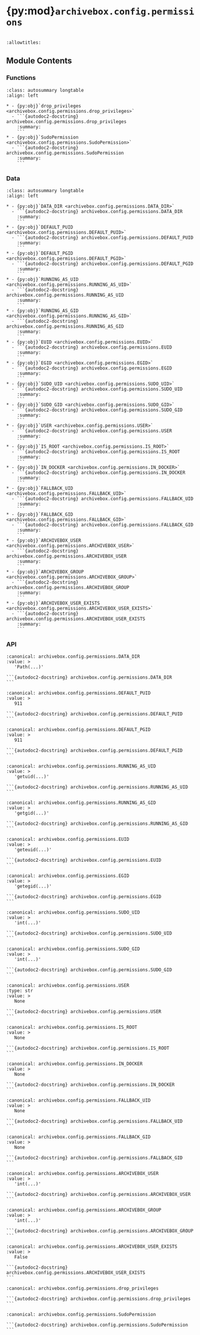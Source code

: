 # {py:mod}`archivebox.config.permissions`

```{py:module} archivebox.config.permissions
```

```{autodoc2-docstring} archivebox.config.permissions
:allowtitles:
```

## Module Contents

### Functions

````{list-table}
:class: autosummary longtable
:align: left

* - {py:obj}`drop_privileges <archivebox.config.permissions.drop_privileges>`
  - ```{autodoc2-docstring} archivebox.config.permissions.drop_privileges
    :summary:
    ```
* - {py:obj}`SudoPermission <archivebox.config.permissions.SudoPermission>`
  - ```{autodoc2-docstring} archivebox.config.permissions.SudoPermission
    :summary:
    ```
````

### Data

````{list-table}
:class: autosummary longtable
:align: left

* - {py:obj}`DATA_DIR <archivebox.config.permissions.DATA_DIR>`
  - ```{autodoc2-docstring} archivebox.config.permissions.DATA_DIR
    :summary:
    ```
* - {py:obj}`DEFAULT_PUID <archivebox.config.permissions.DEFAULT_PUID>`
  - ```{autodoc2-docstring} archivebox.config.permissions.DEFAULT_PUID
    :summary:
    ```
* - {py:obj}`DEFAULT_PGID <archivebox.config.permissions.DEFAULT_PGID>`
  - ```{autodoc2-docstring} archivebox.config.permissions.DEFAULT_PGID
    :summary:
    ```
* - {py:obj}`RUNNING_AS_UID <archivebox.config.permissions.RUNNING_AS_UID>`
  - ```{autodoc2-docstring} archivebox.config.permissions.RUNNING_AS_UID
    :summary:
    ```
* - {py:obj}`RUNNING_AS_GID <archivebox.config.permissions.RUNNING_AS_GID>`
  - ```{autodoc2-docstring} archivebox.config.permissions.RUNNING_AS_GID
    :summary:
    ```
* - {py:obj}`EUID <archivebox.config.permissions.EUID>`
  - ```{autodoc2-docstring} archivebox.config.permissions.EUID
    :summary:
    ```
* - {py:obj}`EGID <archivebox.config.permissions.EGID>`
  - ```{autodoc2-docstring} archivebox.config.permissions.EGID
    :summary:
    ```
* - {py:obj}`SUDO_UID <archivebox.config.permissions.SUDO_UID>`
  - ```{autodoc2-docstring} archivebox.config.permissions.SUDO_UID
    :summary:
    ```
* - {py:obj}`SUDO_GID <archivebox.config.permissions.SUDO_GID>`
  - ```{autodoc2-docstring} archivebox.config.permissions.SUDO_GID
    :summary:
    ```
* - {py:obj}`USER <archivebox.config.permissions.USER>`
  - ```{autodoc2-docstring} archivebox.config.permissions.USER
    :summary:
    ```
* - {py:obj}`IS_ROOT <archivebox.config.permissions.IS_ROOT>`
  - ```{autodoc2-docstring} archivebox.config.permissions.IS_ROOT
    :summary:
    ```
* - {py:obj}`IN_DOCKER <archivebox.config.permissions.IN_DOCKER>`
  - ```{autodoc2-docstring} archivebox.config.permissions.IN_DOCKER
    :summary:
    ```
* - {py:obj}`FALLBACK_UID <archivebox.config.permissions.FALLBACK_UID>`
  - ```{autodoc2-docstring} archivebox.config.permissions.FALLBACK_UID
    :summary:
    ```
* - {py:obj}`FALLBACK_GID <archivebox.config.permissions.FALLBACK_GID>`
  - ```{autodoc2-docstring} archivebox.config.permissions.FALLBACK_GID
    :summary:
    ```
* - {py:obj}`ARCHIVEBOX_USER <archivebox.config.permissions.ARCHIVEBOX_USER>`
  - ```{autodoc2-docstring} archivebox.config.permissions.ARCHIVEBOX_USER
    :summary:
    ```
* - {py:obj}`ARCHIVEBOX_GROUP <archivebox.config.permissions.ARCHIVEBOX_GROUP>`
  - ```{autodoc2-docstring} archivebox.config.permissions.ARCHIVEBOX_GROUP
    :summary:
    ```
* - {py:obj}`ARCHIVEBOX_USER_EXISTS <archivebox.config.permissions.ARCHIVEBOX_USER_EXISTS>`
  - ```{autodoc2-docstring} archivebox.config.permissions.ARCHIVEBOX_USER_EXISTS
    :summary:
    ```
````

### API

````{py:data} DATA_DIR
:canonical: archivebox.config.permissions.DATA_DIR
:value: >
   'Path(...)'

```{autodoc2-docstring} archivebox.config.permissions.DATA_DIR
```

````

````{py:data} DEFAULT_PUID
:canonical: archivebox.config.permissions.DEFAULT_PUID
:value: >
   911

```{autodoc2-docstring} archivebox.config.permissions.DEFAULT_PUID
```

````

````{py:data} DEFAULT_PGID
:canonical: archivebox.config.permissions.DEFAULT_PGID
:value: >
   911

```{autodoc2-docstring} archivebox.config.permissions.DEFAULT_PGID
```

````

````{py:data} RUNNING_AS_UID
:canonical: archivebox.config.permissions.RUNNING_AS_UID
:value: >
   'getuid(...)'

```{autodoc2-docstring} archivebox.config.permissions.RUNNING_AS_UID
```

````

````{py:data} RUNNING_AS_GID
:canonical: archivebox.config.permissions.RUNNING_AS_GID
:value: >
   'getgid(...)'

```{autodoc2-docstring} archivebox.config.permissions.RUNNING_AS_GID
```

````

````{py:data} EUID
:canonical: archivebox.config.permissions.EUID
:value: >
   'geteuid(...)'

```{autodoc2-docstring} archivebox.config.permissions.EUID
```

````

````{py:data} EGID
:canonical: archivebox.config.permissions.EGID
:value: >
   'getegid(...)'

```{autodoc2-docstring} archivebox.config.permissions.EGID
```

````

````{py:data} SUDO_UID
:canonical: archivebox.config.permissions.SUDO_UID
:value: >
   'int(...)'

```{autodoc2-docstring} archivebox.config.permissions.SUDO_UID
```

````

````{py:data} SUDO_GID
:canonical: archivebox.config.permissions.SUDO_GID
:value: >
   'int(...)'

```{autodoc2-docstring} archivebox.config.permissions.SUDO_GID
```

````

````{py:data} USER
:canonical: archivebox.config.permissions.USER
:type: str
:value: >
   None

```{autodoc2-docstring} archivebox.config.permissions.USER
```

````

````{py:data} IS_ROOT
:canonical: archivebox.config.permissions.IS_ROOT
:value: >
   None

```{autodoc2-docstring} archivebox.config.permissions.IS_ROOT
```

````

````{py:data} IN_DOCKER
:canonical: archivebox.config.permissions.IN_DOCKER
:value: >
   None

```{autodoc2-docstring} archivebox.config.permissions.IN_DOCKER
```

````

````{py:data} FALLBACK_UID
:canonical: archivebox.config.permissions.FALLBACK_UID
:value: >
   None

```{autodoc2-docstring} archivebox.config.permissions.FALLBACK_UID
```

````

````{py:data} FALLBACK_GID
:canonical: archivebox.config.permissions.FALLBACK_GID
:value: >
   None

```{autodoc2-docstring} archivebox.config.permissions.FALLBACK_GID
```

````

````{py:data} ARCHIVEBOX_USER
:canonical: archivebox.config.permissions.ARCHIVEBOX_USER
:value: >
   'int(...)'

```{autodoc2-docstring} archivebox.config.permissions.ARCHIVEBOX_USER
```

````

````{py:data} ARCHIVEBOX_GROUP
:canonical: archivebox.config.permissions.ARCHIVEBOX_GROUP
:value: >
   'int(...)'

```{autodoc2-docstring} archivebox.config.permissions.ARCHIVEBOX_GROUP
```

````

````{py:data} ARCHIVEBOX_USER_EXISTS
:canonical: archivebox.config.permissions.ARCHIVEBOX_USER_EXISTS
:value: >
   False

```{autodoc2-docstring} archivebox.config.permissions.ARCHIVEBOX_USER_EXISTS
```

````

````{py:function} drop_privileges()
:canonical: archivebox.config.permissions.drop_privileges

```{autodoc2-docstring} archivebox.config.permissions.drop_privileges
```
````

````{py:function} SudoPermission(uid=0, fallback=False)
:canonical: archivebox.config.permissions.SudoPermission

```{autodoc2-docstring} archivebox.config.permissions.SudoPermission
```
````
